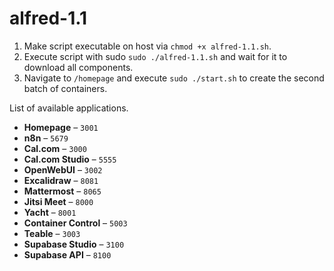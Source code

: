 # alfred-1.1

1. Make script executable on host via `chmod +x alfred-1.1.sh`.
2. Execute script with sudo `sudo ./alfred-1.1.sh` and wait for it to download all components.
3. Navigate to `/homepage` and execute `sudo ./start.sh` to create the second batch of containers.

List of available applications.

- **Homepage** – `3001`
- **n8n** – `5679`
- **Cal.com** – `3000`
- **Cal.com Studio** – `5555`
- **OpenWebUI** – `3002`
- **Excalidraw** – `8081`
- **Mattermost** – `8065`
- **Jitsi Meet** – `8000`
- **Yacht** – `8001`
- **Container Control** – `5003`
- **Teable** – `3003`
- **Supabase Studio** – `3100`
- **Supabase API** – `8100`
